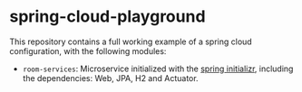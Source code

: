 # spring-cloud-playground

This repository contains a full working example of a spring cloud configuration, with the following modules:

- `room-services`: Microservice initialized with the [spring initializr](https://start.spring.io/), including the dependencies: Web, JPA, H2 and Actuator.


